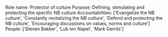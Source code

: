 Role name: Protector of culture 
Purpose: Defining, stimulating and protecting the specific NB culture 
Accountabilities: ['Evangelize the NB culture', 'Constantly revitalizing the NB culture', 'Defend and protecting the NB culture', 'Encouraging discussions on values, norms and culture'] 
People: ['Steven Bakker', 'Lub ten Napel', 'Mark Gerrits']